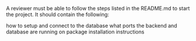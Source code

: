A reviewer must be able to follow the steps listed in the README.md to start the project. It should contain the following:

how to setup and connect to the database
what ports the backend and database are running on
package installation instructions